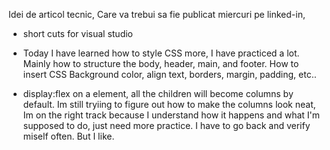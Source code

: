 Idei de articol tecnic, Care va trebui sa fie publicat miercuri pe linked-in, 
- short cuts for visual studio

- Today I have learned how to style CSS more, I have practiced a lot. Mainly how to structure the body, header, main, and footer. How to insert CSS Background color, align text, borders, margin, padding, etc..

- display:flex on a element, all the children will become columns by default. 
Im still tryiing to figure out how to make the columns look neat, Im on the right track because I understand how it happens and what I'm supposed to do, just need more practice. I have to go back and verify miself often. But I like. 